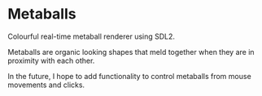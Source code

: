 # Metaballs

Colourful real-time metaball renderer using SDL2.

Metaballs are organic looking shapes that meld together when they
are in proximity with each other.

In the future, I hope to add functionality to control metaballs from
mouse movements and clicks.